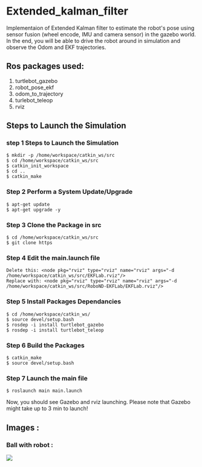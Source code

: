 # Extended_kalman_filter
Implementaion of Extended Kalman filter to estimate the robot's pose using sensor fusion (wheel encode, IMU and camera sensor) in the gazebo world.
In the end, you will be able to drive the robot around in simulation and observe the Odom and EKF trajectories.

## Ros packages used:
1. turtlebot_gazebo
2. robot_pose_ekf
3. odom_to_trajectory
4. turlebot_teleop
5. rviz

## Steps to Launch the Simulation
### step 1 Steps to Launch the Simulation
```
$ mkdir -p /home/workspace/catkin_ws/src
$ cd /home/workspace/catkin_ws/src
$ catkin_init_workspace
$ cd ..
$ catkin_make
```

### Step 2 Perform a System Update/Upgrade
```
$ apt-get update
$ apt-get upgrade -y
```
### Step 3 Clone the Package in src
```
$ cd /home/workspace/catkin_ws/src
$ git clone https
```
### Step 4 Edit the main.launch file
```
Delete this: <node pkg="rviz" type="rviz" name="rviz" args="-d /home/workspace/catkin_ws/src/EKFLab.rviz"/>
Replace with: <node pkg="rviz" type="rviz" name="rviz" args="-d /home/workspace/catkin_ws/src/RoboND-EKFLab/EKFLab.rviz"/>
```
### Step 5 Install Packages Dependancies
```
$ cd /home/workspace/catkin_ws/
$ source devel/setup.bash
$ rosdep -i install turtlebot_gazebo
$ rosdep -i install turtlebot_teleop
```
### Step 6 Build the Packages
```
$ catkin_make
$ source devel/setup.bash
```
### Step 7 Launch the main file
```
$ roslaunch main main.launch
```
Now, you should see Gazebo and rviz launching. Please note that Gazebo might take up to 3 min to launch!

## Images :
### Ball with robot :
![](images/ball_with_robot.png)


